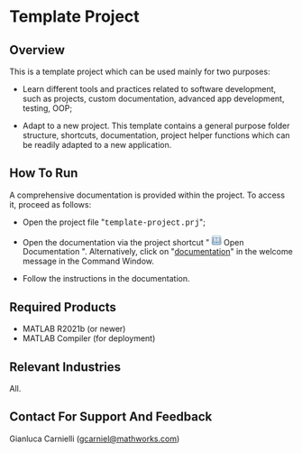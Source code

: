 # Template Project
## Overview
This is a template project which can be used mainly for two purposes:
* Learn different tools and practices related to software development, such as projects, custom documentation, advanced app development, testing, OOP;

* Adapt to a new project. This template contains a general purpose folder structure, shortcuts, documentation, project helper functions which can be readily adapted to a new application.

## How To Run
A comprehensive documentation is provided within the project. To access it, proceed as follows:
* Open the project file "<span style="font-family: courier; font-size: 1em;">template-project.prj</span>";
* Open the documentation via the project shortcut " <img src="images/check-doc.png" width="17.5"> Open Documentation ". Alternatively, click on "<ins>documentation</ins>" in the welcome message in the Command Window.

* Follow the instructions in the documentation.

## Required Products
* MATLAB R2021b (or newer)
* MATLAB Compiler (for deployment)

## Relevant Industries
All.

## Contact For Support And Feedback
Gianluca Carnielli (gcarniel@mathworks.com)